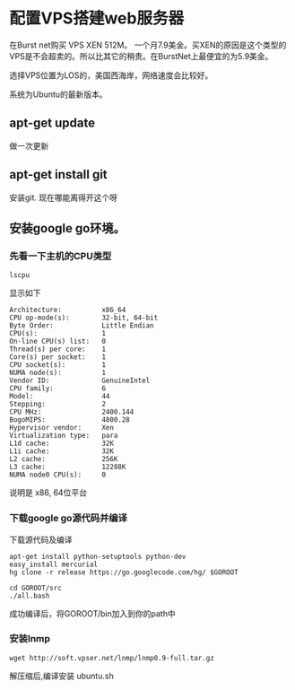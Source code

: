 # 配置VPS搭建web服务器

在Burst net购买 VPS XEN 512M。 一个月7.9美金。买XEN的原因是这个类型的VPS是不会超卖的。所以比其它的稍贵。在BurstNet上最便宜的为5.9美金。

选择VPS位置为LOS的，美国西海岸，网络速度会比较好。

系统为Ubuntu的最新版本。


## apt-get update

做一次更新


## apt-get install git

安装git. 现在哪能离得开这个呀


## 安装google go环境。


### 先看一下主机的CPU类型
	
	lscpu

显示如下

```
Architecture:          x86_64
CPU op-mode(s):        32-bit, 64-bit
Byte Order:            Little Endian
CPU(s):                1
On-line CPU(s) list:   0
Thread(s) per core:    1
Core(s) per socket:    1
CPU socket(s):         1
NUMA node(s):          1
Vendor ID:             GenuineIntel
CPU family:            6
Model:                 44
Stepping:              2
CPU MHz:               2400.144
BogoMIPS:              4800.28
Hypervisor vendor:     Xen
Virtualization type:   para
L1d cache:             32K
L1i cache:             32K
L2 cache:              256K
L3 cache:              12288K
NUMA node0 CPU(s):     0	

```

说明是 x86, 64位平台

### 下载google go源代码并编译


下载源代码及编译

	apt-get install python-setuptools python-dev
	easy_install mercurial
	hg clone -r release https://go.googlecode.com/hg/ $GOROOT

	cd GOROOT/src
	./all.bash


成功编译后，将GOROOT/bin加入到你的path中


### 安装lnmp

	wget http://soft.vpser.net/lnmp/lnmp0.9-full.tar.gz

解压缩后,编译安装
	ubuntu.sh






